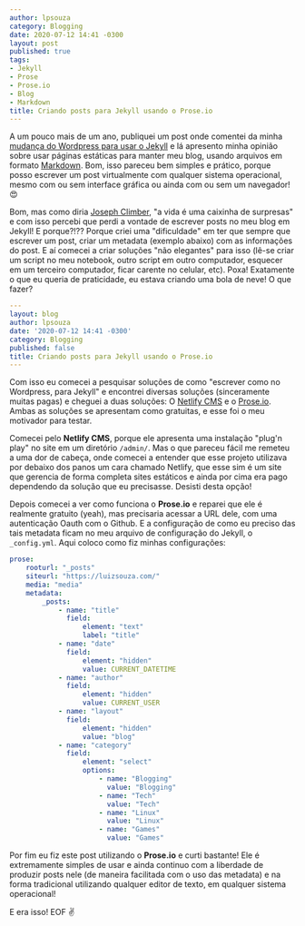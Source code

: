 ```yaml
---
author: lpsouza
category: Blogging
date: 2020-07-12 14:41 -0300
layout: post
published: true
tags:
- Jekyll
- Prose
- Prose.io
- Blog
- Markdown
title: Criando posts para Jekyll usando o Prose.io
---
```


A um pouco mais de um ano, publiquei um post onde comentei da minha [mudança do Wordpress para usar o Jekyll](https://luizsouza.com/2018/10/10/larguei-o-wordpress/) e lá apresento minha opinião sobre usar páginas estáticas para manter meu blog, usando arquivos em formato [Markdown](https://daringfireball.net/projects/markdown/). Bom, isso pareceu bem simples e prático, porque posso escrever um post virtualmente com qualquer sistema operacional, mesmo com ou sem interface gráfica ou ainda com ou sem um navegador! 😍

Bom, mas como diria [Joseph Climber](https://www.youtube.com/watch?v=d88x4qZ_zKU), "a vida é uma caixinha de surpresas" e com isso percebi que perdi a vontade de escrever posts no meu blog em Jekyll! E porque?!?? Porque criei uma "dificuldade" em ter que sempre que escrever um post, criar um metadata (exemplo abaixo) com as informações do post. E aí comecei a criar soluções "não elegantes" para isso (lê-se criar um script no meu notebook, outro script em outro computador, esquecer em um terceiro computador, ficar carente no celular, etc). Poxa! Exatamente o que eu queria de praticidade, eu estava criando uma bola de neve! O que fazer?

```yaml
---
layout: blog
author: lpsouza
date: '2020-07-12 14:41 -0300'
category: Blogging
published: false
title: Criando posts para Jekyll usando o Prose.io
---
```

Com isso eu comecei a pesquisar soluções de como "escrever como no Wordpress, para Jekyll" e encontrei diversas soluções (sinceramente muitas pagas) e cheguei a duas soluções: O [Netlify CMS](https://netlifycms.org/) e o [Prose.io](https://prose.io/). Ambas as soluções se apresentam como gratuitas, e esse foi o meu motivador para testar.

Comecei pelo **Netlify CMS**, porque ele apresenta uma instalação "plug'n play" no site em um diretório `/admin/`. Mas o que pareceu fácil me remeteu a uma dor de cabeça, onde comecei a entender que esse projeto utilizava por debaixo dos panos um cara chamado Netlify, que esse sim é um site que gerencia de forma completa sites estáticos e ainda por cima era pago dependendo da solução que eu precisasse. Desisti desta opção!

Depois comecei a ver como funciona o **Prose.io** e reparei que ele é realmente gratuito (yeah), mas precisaria acessar a URL dele, com uma autenticação Oauth com o Github. E a configuração de como eu preciso das tais metadata ficam no meu arquivo de configuração do Jekyll, o `_config.yml`. Aqui coloco como fiz minhas configurações:

```yaml
prose:
    rooturl: "_posts"
    siteurl: "https://luizsouza.com/"
    media: "media"
    metadata:
        _posts:
            - name: "title"
              field:
                  element: "text"
                  label: "title"
            - name: "date"
              field:
                  element: "hidden"
                  value: CURRENT_DATETIME
            - name: "author"
              field:
                  element: "hidden"
                  value: CURRENT_USER
            - name: "layout"
              field:
                  element: "hidden"
                  value: "blog"
            - name: "category"
              field:
                  element: "select"
                  options:
                      - name: "Blogging"
                        value: "Blogging"
                      - name: "Tech"
                        value: "Tech"
                      - name: "Linux"
                        value: "Linux"
                      - name: "Games"
                        value: "Games"
```

Por fim eu fiz este post utilizando o **Prose.io** e curti bastante! Ele é extremamente simples de usar e ainda continuo com a liberdade de produzir posts nele (de maneira facilitada com o uso das metadata) e na forma tradicional utilizando qualquer editor de texto, em qualquer sistema operacional!

E era isso! EOF ✌